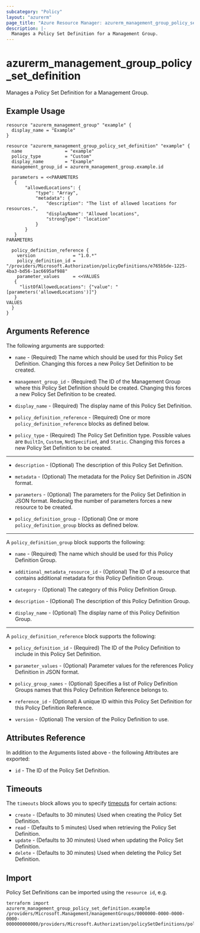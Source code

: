 ```yaml
---
subcategory: "Policy"
layout: "azurerm"
page_title: "Azure Resource Manager: azurerm_management_group_policy_set_definition"
description: |-
  Manages a Policy Set Definition for a Management Group.
---
```


# azurerm_management_group_policy_set_definition

Manages a Policy Set Definition for a Management Group.

## Example Usage

```hcl
resource "azurerm_management_group" "example" {
  display_name = "Example"
}

resource "azurerm_management_group_policy_set_definition" "example" {
  name                = "example"
  policy_type         = "Custom"
  display_name        = "Example"
  management_group_id = azurerm_management_group.example.id

  parameters = <<PARAMETERS
   {
       "allowedLocations": {
           "type": "Array",
           "metadata": {
               "description": "The list of allowed locations for resources.",
               "displayName": "Allowed locations",
               "strongType": "location"
           }
       }
   }
PARAMETERS

  policy_definition_reference {
    version              = "1.0.*"
    policy_definition_id = "/providers/Microsoft.Authorization/policyDefinitions/e765b5de-1225-4ba3-bd56-1ac6695af988"
    parameter_values     = <<VALUES
   {
     "listOfAllowedLocations": {"value": "[parameters('allowedLocations')]"}
   }
VALUES
  }
}
```

## Arguments Reference

The following arguments are supported:

* `name` - (Required) The name which should be used for this Policy Set Definition. Changing this forces a new Policy Set Definition to be created.
 
* `management_group_id` - (Required) The ID of the Management Group where this Policy Set Definition should be created. Changing this forces a new Policy Set Definition to be created.

* `display_name` - (Required) The display name of this Policy Set Definition.

* `policy_definition_reference` - (Required) One or more `policy_definition_reference` blocks as defined below.

* `policy_type` - (Required) The Policy Set Definition type. Possible values are `BuiltIn`, `Custom`, `NotSpecified`, and `Static`. Changing this forces a new Policy Set Definition to be created.

---

* `description` - (Optional) The description of this Policy Set Definition.

* `metadata` - (Optional) The metadata for the Policy Set Definition in JSON format.

* `parameters` - (Optional) The parameters for the Policy Set Definition in JSON format. Reducing the number of parameters forces a new resource to be created.

* `policy_definition_group` - (Optional) One or more `policy_definition_group` blocks as defined below.

---

A `policy_definition_group` block supports the following:

* `name` - (Required) The name which should be used for this Policy Definition Group.

* `additional_metadata_resource_id` - (Optional) The ID of a resource that contains additional metadata for this Policy Definition Group.

* `category` - (Optional) The category of this Policy Definition Group.

* `description` - (Optional) The description of this Policy Definition Group.

* `display_name` - (Optional) The display name of this Policy Definition Group.

---

A `policy_definition_reference` block supports the following:

* `policy_definition_id` - (Required) The ID of the Policy Definition to include in this Policy Set Definition.

* `parameter_values` - (Optional) Parameter values for the references Policy Definition in JSON format.

* `policy_group_names` - (Optional) Specifies a list of Policy Definition Groups names that this Policy Definition Reference belongs to.

* `reference_id` - (Optional) A unique ID within this Policy Set Definition for this Policy Definition Reference.

* `version` - (Optional) The version of the Policy Definition to use.

## Attributes Reference

In addition to the Arguments listed above - the following Attributes are exported: 

* `id` - The ID of the Policy Set Definition.

## Timeouts

The `timeouts` block allows you to specify [timeouts](https://www.terraform.io/language/resources/syntax#operation-timeouts) for certain actions:

* `create` - (Defaults to 30 minutes) Used when creating the Policy Set Definition.
* `read` - (Defaults to 5 minutes) Used when retrieving the Policy Set Definition.
* `update` - (Defaults to 30 minutes) Used when updating the Policy Set Definition.
* `delete` - (Defaults to 30 minutes) Used when deleting the Policy Set Definition.

## Import

Policy Set Definitions can be imported using the `resource id`, e.g.

```shell
terraform import azurerm_management_group_policy_set_definition.example /providers/Microsoft.Management/managementGroups/0000000-0000-0000-0000-000000000000/providers/Microsoft.Authorization/policySetDefinitions/policySetDefinitionName
```
